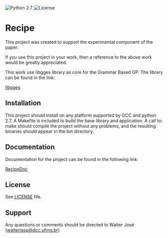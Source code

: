 ![Python 2.7](https://img.shields.io/badge/python-2.7-blue.svg)
![License](https://img.shields.io/badge/license-GPLv3-blue.svg)

Recipe 
========================================================================

This project was created to support the experimental component of the paper:


If you use this project in your work, then a reference to the above work would be greatly appreciated.

This work use libgges library as core for the Grammar Based GP. The library can be found in the link:

[libgges](https://github.com/grantdick/libgges)

Installation
------------

This project should install on any platform supported by GCC and python 2.7. 
A Makefile is included to build the base library and application. A call to:
  make
should compile the project without any problems, and the resulting binaries should appear in the bin directory.

Documentation
-------------

Documentation for the project can be found in the following link:

[RecipeDoc](https://recipeml.github.io/Recipe/)

License
-------

See [LICENSE](LICENSE) file.

Support
-------

Any questions or comments should be directed to Walter José
(walterjgsp@dcc.ufmg.br)
